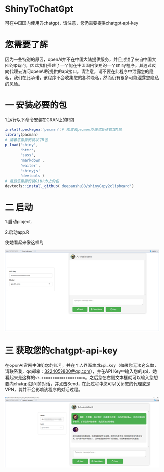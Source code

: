 # ShinyToChatGpt
可在中国国内使用的chatgpt，请注意，您仍需要提供chatgpt-api-key

# 您需要了解

因为一些特别的原因，openAI并不在中国大陆提供服务，并且封锁了来自中国大陆的ip访问，因此我们搭建了一个能在中国国内使用的一个shiny程序。其通过反向代理去访问openAI所提供的api接口。请注意，请不要在此程序中泄露您的隐私，我们在此承诺，该程序不会收集您的各种隐私，然而仍有很多可能泄露您隐私的风险。

# 一 安装必要的包
1.运行以下命令安装在CRAN上的R包

```R
install.packages('pacman')# 先安装pacman方便您后续管理R包
library(pacman)
# 接着您需要安装以下R包
p_load('shiny',
       'httr',
       'sass',
       'markdown',
       'waiter',
       'shinyjs',
       'devtools')
# 最后您需要安装GitHub上的包
devtools::install_github('deepanshu88/shinyCopy2clipboard')
```

# 二 启动
1.启动project.

2.启动app.R

使她看起来像这样的

![image-20230606100213291](./README.assets/image-20230606100213291.png)

# 三 获取您的chatgpt-api-key

在openAI官网中注册您的账号，并在个人界面生成api_key（如果您无法这么做，请联系我，qq邮箱：3224059800@qq.com），并在API Key中输入您的api，她看起来是这样的`sk-xxxxxxxxxxxxxxxxxxxx`。之后您在右侧文本框就可以输入您想要向chatgpt提问的对话，并点击Send，在此过程中您可以关闭您的代理或是VPN，其并不会影响该程序的对话过程。



![image-20230606100904094](./README.assets/image-20230606100904094.png)
